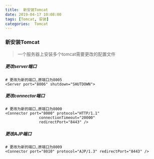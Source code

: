 ```yaml
---
title:  新安装Tomcat
date: 2019-04-17 10:08:00
tags: [Tomcat, 安装]
categories:  Tomcat
---
```


### 新安装Tomcat

> 一个服务器上安装多个tomcat需要更改的配置文件

##### 更改server端口

```
# 更改为新的端口,原端口为8005
<Server port="8006" shutdown="SHUTDOWN">
```

##### 更改connector端口

```
# 更改为新的端口,原端口为8000
<Connector port="8000" protocol="HTTP/1.1"
               connectionTimeout="20000"
               redirectPort="8443" />
```

##### 更改AJP端口

```
# 更改为新的端口,原端口为8009
<Connector port="8010" protocol="AJP/1.3" redirectPort="8443" />
```
